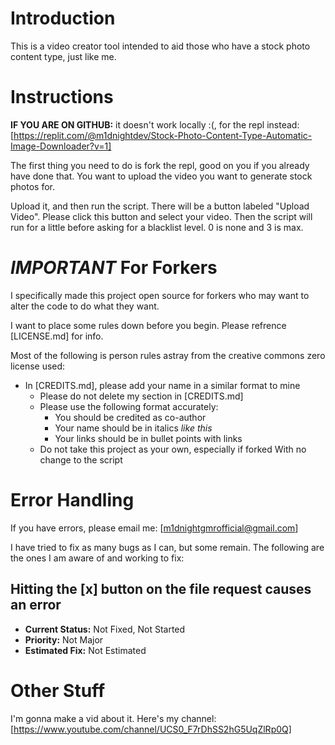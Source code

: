 # Introduction
This is a video creator tool intended to aid those
who have a stock photo content type, just like me.

# Instructions
**IF YOU ARE ON GITHUB:**
it doesn't work locally :(, for the repl instead:
[https://replit.com/@m1dnightdev/Stock-Photo-Content-Type-Automatic-Image-Downloader?v=1]

The first thing you need to do is fork the repl, good on 
you if you already have done that. You want to upload the
video you want to generate stock photos for.

Upload it, and then run the script. There will be a button
labeled "Upload Video". Please click this button and select
your video. Then the script will run for a little before
asking for a blacklist level. 0 is none and 3 is max.

# *IMPORTANT* For Forkers
I specifically made this project open source for forkers who
may want to alter the code to do what they want.

I want to place some rules down before you begin.
Please refrence [LICENSE.md] for info.

Most of the following is person rules astray from the creative
commons zero license used:
- In [CREDITS.md], please add your name in a similar format to mine
  - Please do not delete my section in [CREDITS.md]
  - Please use the following format accurately:
    - You should be credited as co-author
    - Your name should be in italics *like this*
    - Your links should be in bullet points with links
  - Do not take this project as your own, especially if forked
    With no change to the script


# Error Handling
If you have errors, please email me:
[m1dnightgmrofficial@gmail.com]

I have tried to fix as many bugs as I can, but some remain.
The following are the ones I am aware of and working to fix:

## Hitting the [x] button on the file request causes an error
  - **Current Status:**  Not Fixed, Not Started
  - **Priority:**        Not Major
  - **Estimated Fix:**   Not Estimated

# Other Stuff
I'm gonna make a vid about it. Here's my channel:
[https://www.youtube.com/channel/UCS0_F7rDhSS2hG5UqZlRp0Q]